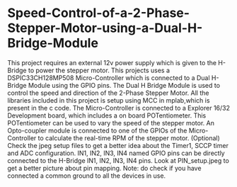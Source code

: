 # Speed-Control-of-a-2-Phase-Stepper-Motor-using-a-Dual-H-Bridge-Module
This project requires an external 12v power supply which is given to the H-Bridge to power the stepper motor.
This projects uses a DSPIC33CH128MP508 Micro-Controller which is connected to a Dual H-Bridge Module using the GPIO pins. The Dual H Bridge Module is used to control the speed and direction of the 2-Phase Stepper Motor.
All the libraries included in this project is setup using MCC in mplab,which is present in the c code. 
The Micro-Controller is connected to a Explorer 16/32 Development board, which includes a on board POTentiometer. This POTentiometer can be used to vary the speed of the stepper motor. 
An Opto-coupler module is connected to one of the GPIOs of the Micro-Controller to calculate the real-time RPM of the stepper motor. (Optional)
Check the jpeg setup files to get a better idea about the Timer1, SCCP timer and ADC configuration.
IN1, IN2, IN3, IN4 named GPIO pins can be directly connected to the H-Bridge IN1, IN2, IN3, IN4 pins. Look at PIN_setup.jpeg to get a better picture about pin mapping. 
Note: do check if you have connected a common ground to all the devices in use. 
